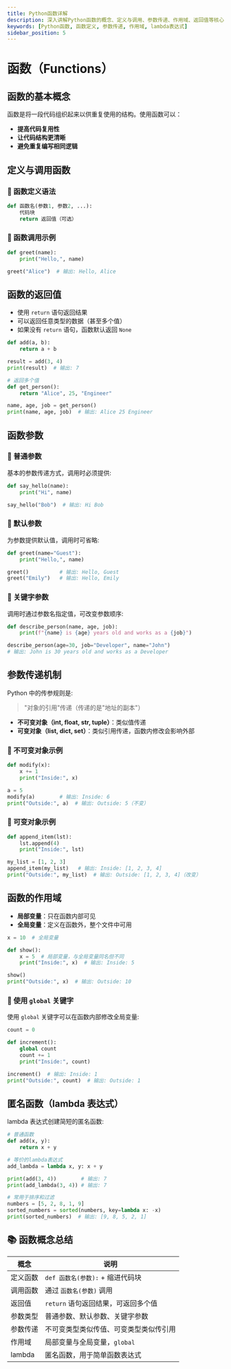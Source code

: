 ```yaml
---
title: Python函数详解
description: 深入讲解Python函数的概念、定义与调用、参数传递、作用域、返回值等核心内容，包括高级特性如lambda表达式、函数式编程等，帮助初学者掌握Python函数编程。
keywords: [Python函数, 函数定义, 参数传递, 作用域, lambda表达式]
sidebar_position: 5
---
```


# 函数（Functions）

## 函数的基本概念

函数是将一段代码组织起来以供重复使用的结构。使用函数可以：

-   **提高代码复用性**
-   **让代码结构更清晰**
-   **避免重复编写相同逻辑**

## 定义与调用函数

### 📌 函数定义语法

```python
def 函数名(参数1, 参数2, ...):
    代码块
    return 返回值（可选）
```

### 📌 函数调用示例

```python
def greet(name):
    print("Hello,", name)

greet("Alice")  # 输出: Hello, Alice
```

## 函数的返回值

-   使用 `return` 语句返回结果
-   可以返回任意类型的数据（甚至多个值）
-   如果没有 `return` 语句，函数默认返回 `None`

```python
def add(a, b):
    return a + b

result = add(3, 4)
print(result)  # 输出: 7

# 返回多个值
def get_person():
    return "Alice", 25, "Engineer"

name, age, job = get_person()
print(name, age, job)  # 输出: Alice 25 Engineer
```

## 函数参数

### 📌 普通参数

基本的参数传递方式，调用时必须提供:

```python
def say_hello(name):
    print("Hi", name)

say_hello("Bob")  # 输出: Hi Bob
```

### 📌 默认参数

为参数提供默认值，调用时可省略:

```python
def greet(name="Guest"):
    print("Hello,", name)

greet()          # 输出: Hello, Guest
greet("Emily")   # 输出: Hello, Emily
```

### 📌 关键字参数

调用时通过参数名指定值，可改变参数顺序:

```python
def describe_person(name, age, job):
    print(f"{name} is {age} years old and works as a {job}")

describe_person(age=30, job="Developer", name="John")
# 输出: John is 30 years old and works as a Developer
```

## 参数传递机制

Python 中的传参规则是:

> "对象的引用"传递（传递的是"地址的副本"）

-   **不可变对象（int, float, str, tuple）**：类似值传递
-   **可变对象（list, dict, set）**：类似引用传递，函数内修改会影响外部

### 📌 不可变对象示例

```python
def modify(x):
    x += 1
    print("Inside:", x)

a = 5
modify(a)        # 输出: Inside: 6
print("Outside:", a)  # 输出: Outside: 5（不变）
```

### 📌 可变对象示例

```python
def append_item(lst):
    lst.append(4)
    print("Inside:", lst)

my_list = [1, 2, 3]
append_item(my_list)   # 输出: Inside: [1, 2, 3, 4]
print("Outside:", my_list)  # 输出: Outside: [1, 2, 3, 4]（改变）
```

## 函数的作用域

-   **局部变量**：只在函数内部可见
-   **全局变量**：定义在函数外，整个文件中可用

```python
x = 10  # 全局变量

def show():
    x = 5  # 局部变量，与全局变量同名但不同
    print("Inside:", x)  # 输出: Inside: 5

show()
print("Outside:", x)  # 输出: Outside: 10
```

### 📌 使用 `global` 关键字

使用 `global` 关键字可以在函数内部修改全局变量:

```python
count = 0

def increment():
    global count
    count += 1
    print("Inside:", count)

increment()  # 输出: Inside: 1
print("Outside:", count)  # 输出: Outside: 1
```

## 匿名函数（lambda 表达式）

lambda 表达式创建简短的匿名函数:

```python
# 普通函数
def add(x, y):
    return x + y

# 等价的lambda表达式
add_lambda = lambda x, y: x + y

print(add(3, 4))        # 输出: 7
print(add_lambda(3, 4)) # 输出: 7

# 常用于排序和过滤
numbers = [5, 2, 8, 1, 9]
sorted_numbers = sorted(numbers, key=lambda x: -x)
print(sorted_numbers)  # 输出: [9, 8, 5, 2, 1]
```

## 📚 函数概念总结

| 概念     | 说明                                   |
| -------- | -------------------------------------- |
| 定义函数 | `def 函数名(参数):` + 缩进代码块       |
| 调用函数 | 通过 `函数名(参数)` 调用               |
| 返回值   | `return` 语句返回结果，可返回多个值    |
| 参数类型 | 普通参数、默认参数、关键字参数         |
| 参数传递 | 不可变类型类似传值、可变类型类似传引用 |
| 作用域   | 局部变量与全局变量，`global`           |
| lambda   | 匿名函数，用于简单函数表达式           |
